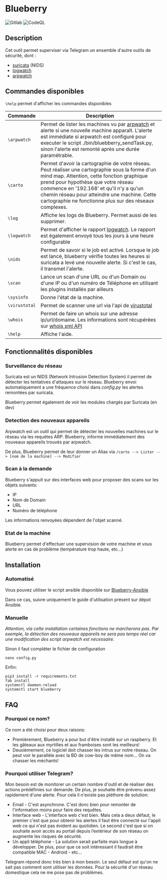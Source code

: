 # Blueberry

![Gitlab](https://gitlab.com/mic-rigaud/Blueberry/badges/master/pipeline.svg)
![CodeQL](https://github.com/mic-rigaud/Blueberry/workflows/CodeQL/badge.svg?branch=master)

## Description

Cet outil permet superviser via Telegram un ensemble d'autre outils de sécurité, dont :

- [suricata](https://suricata-ids.org/) (NIDS)
- [logwatch](https://doc.ubuntu-fr.org/logwatch)
- [arpwatch](https://linux.die.net/man/8/arpwatch)

## Commandes disponibles

`\help` permet d'afficher les commandes disponibles

| Commande | Description |
| ------ | --- |
| `\arpwatch` | Permet de lister les machines vu par [arpwatch](https://linux.die.net/man/8/arpwatch) et alerte si une nouvelle machine apparaît. L'alerte est immédiate si arpwatch est configuré pour executer le script ./bin/bluebberry_sendTask.py, sinon l'alerte est remonté après une durée paramétrable. |
| `\carto` | Permet d'avoir la cartographie de votre réseau. Peut réaliser une cartographie sous la forme d'un mind map. Attention, cette fonction graphique prend pour hypothèse que votre réseau commence en '192.168' et qu'il n'y a qu'un chemin réseau pour atteindre une machine. Cette cartographie ne fonctionne plus sur des réseaux complexes.|
| `\log` | Affiche les logs de Blueberry. Permet aussi de les supprimer. |
| `\logwatch` | Permet d'afficher le rapport [logwatch](https://doc.ubuntu-fr.org/logwatch). Le rapport est également envoyé tous les jours à une heure configurable |
| `\nids` | Permet de savoir si le job est activé. Lorsque le job est lancé, blueberry vérifie toutes les heures si suricata a levé une nouvelle alerte. Si c'est le cas, il transmet l'alerte. |
| `\scan` | Lance un scan d'une URL ou d'un Domain ou d'une IP ou d'un numéro de Téléphone en utilisant les plugins installés par ailleurs |
| `\sysinfo` | Donne l'état de la machine. |
| `\virustotal` | Permet de scanner une url via l'api de [virustotal](https://www.virustotal.com/) |
| `\whois` | Permet de faire un whois sur une adresse ip/url/domaine. Les informations sont récupérées sur  [whois xml API](https://www.whoisxmlapi.com) |
| `\help` | Affiche l'aide. |

## Fonctionnalités disponibles

### Surveillance du réseau

Suricata est un NIDS (Network Intrusion Detection System) il permet de détecter les tentatives d'attaques sur le réseau.
Blueberry envoi automatiquement a une fréquence choisi dans *config.py* les alertes remontées par suricata.

Blueberry permet également de voir les modules chargés par Suricata (en dev)

### Detection des nouveaux appareils

Arpwatch est un outil qui permet de détecter les nouvelles machines sur le réseau via les requètes ARP. Blueberry,
informe immédiatement des nouveaux appareils trouvés par arpwatch.

De plus, Blueberry permet de leur donner un Alias via `/carto --> Lister --> [nom de la machine] --> Modifier`

### Scan à la demande

Blueberry s'appuit sur des interfaces web pour proposer des scans sur les objets suivants:

- IP
- Nom de Domain
- URL
- Numéro de téléphone

Les informations renvoyées dépendent de l'objet scanné.

### Etat de la machine

Blueberry permet d'effectuer une supervision de votre machine et vous alerte en cas de problème (température trop haute,
etc...)

## Installation

### Automatisé

Vous pouvez utiliser le script ansible disponible
sur [Blueberry-Ansible](https://gitlab.com/mic-rigaud/blueberry-ansible)

Dans ce cas, suivre uniquement le guide d'utilisation présent sur dépot Ansible.

### Manuelle

*Attention, via cette installation certaines fonctions ne marcherons pas. Par exemple, la détection des nouveaux
appareils ne sera pas temps réel car une modification des script arpwatch est nécessaire.*

Sinon il faut compléter le fichier de configuration

```
nano config.py
```

Enfin:

```shell
pip3 install -r requirements.txt
fab install
systemctl daemon-reload
systemctl start blueberry
```

## FAQ

### Pourquoi ce nom?

Ce nom a été choisi pour deux raisons:

- Premièrement, Blueberry a pour but d'être installé sur un raspberry. Et les gâteaux aux myrtilles et aux framboises
  sont les meilleurs!
- Deuxièmement, ce logiciel doit chasser les intrus sur notre réseau. On peut voir le parallèle avec la BD de cow-boy de
  même nom... On va chasser les méchants!

### Pourquoi utiliser Telegram?

Mon besoin est de monitorer un certain nombre d'outil et de réaliser des actions prédéfinies sur demande. De plus, je
souhaite être prévenu assez rapidement d'une alerte. Pour cela il n'existe pas pléthore de solution:

- Email - C'est asynchrone. C'est donc bien pour remonter de l'information moins pour faire des requêtes.
- Interface web - L'interface web c'est bien. Mais cela a deux défaut, le premier c'est que pour obtenir les alertes il
  faut être connecté sur l'appli web ce qui n'est pas évident au quotidien. Le second c'est que si on souhaite avoir
  accès au portail depuis l’extérieur de son réseau on augmente les risques de sécurité.
- Un appli téléphone - La solution serait parfaite mais longue à développer. De plus, pour que ce soit intéressant il
  faudrait être compatible MAC - Android - etc...

Telegram répond donc très bien à mon besoin. Le seul défaut est qu'on ne sait pas comment sont utiliser les données.
Pour la sécurité d'un réseau domestique cela ne me pose pas de problèmes.
